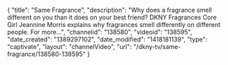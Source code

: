{
    "title": "Same Fragrance",
    "description": "Why does a fragrance smell different on you than it does on your best friend? DKNY Fragrances Core Girl Jeannine Morris explains why fragrances smell differently on different people. For more...",
    "channelid": "138580",
    "videoid": "138595",
    "date_created": "1389297102",
    "date_modified": "1418181139",
    "type": "captivate",
    "layout": "channelVideo",
    "url": "\/dkny-tv\/same-fragrance\/138580-138595"
}